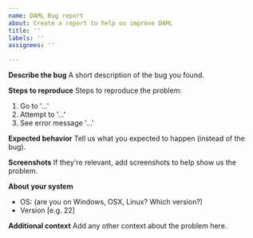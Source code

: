 ```yaml
---
name: DAML Bug report
about: Create a report to help us improve DAML
title: ''
labels: ''
assignees: ''

---
```


**Describe the bug**
A short description of the bug you found.

**Steps to reproduce**
Steps to reproduce the problem:
1. Go to '...'
2. Attempt to '...'
3. See error message '...'

**Expected behavior**
Tell us what you expected to happen (instead of the bug).

**Screenshots**
If they're relevant, add screenshots to help show us the problem.

**About your system**
 - OS: (are you on Windows, OSX, Linux? Which version?)
 - Version [e.g. 22]

**Additional context**
Add any other context about the problem here.
